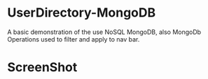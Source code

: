# UserDirectory-MongoDB

A basic demonstration of the use NoSQL MongoDB, also MongoDb Operations used to filter and apply to nav bar. 

# ScreenShot




